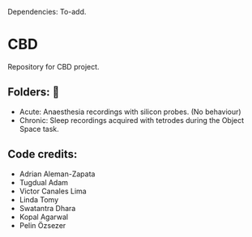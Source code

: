Dependencies: To-add. 


# CBD
Repository for CBD project. 

## Folders: :file_folder: 
- Acute: Anaesthesia recordings with silicon probes. (No behaviour)
- Chronic: Sleep recordings acquired with tetrodes during the Object Space task.


## Code credits:
- Adrian Aleman-Zapata
- Tugdual Adam
- Victor Canales Lima
- Linda Tomy
- Swatantra Dhara
- Kopal Agarwal
- Pelin Özsezer



